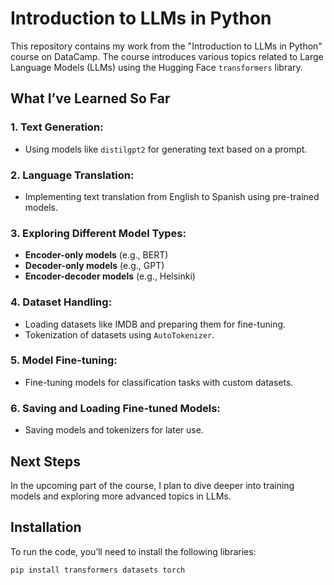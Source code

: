 # Introduction to LLMs in Python

This repository contains my work from the "Introduction to LLMs in Python" course on DataCamp. The course introduces various topics related to Large Language Models (LLMs) using the Hugging Face `transformers` library.

## What I’ve Learned So Far

### 1. **Text Generation**:
   - Using models like `distilgpt2` for generating text based on a prompt.
   
### 2. **Language Translation**:
   - Implementing text translation from English to Spanish using pre-trained models.

### 3. **Exploring Different Model Types**:
   - **Encoder-only models** (e.g., BERT)
   - **Decoder-only models** (e.g., GPT)
   - **Encoder-decoder models** (e.g., Helsinki)

### 4. **Dataset Handling**:
   - Loading datasets like IMDB and preparing them for fine-tuning.
   - Tokenization of datasets using `AutoTokenizer`.

### 5. **Model Fine-tuning**:
   - Fine-tuning models for classification tasks with custom datasets.

### 6. **Saving and Loading Fine-tuned Models**:
   - Saving models and tokenizers for later use.

## Next Steps
In the upcoming part of the course, I plan to dive deeper into training models and exploring more advanced topics in LLMs.

## Installation

To run the code, you’ll need to install the following libraries:

```bash
pip install transformers datasets torch
